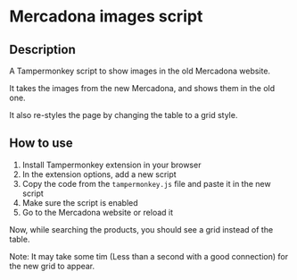 # Mercadona images script

## Description

A Tampermonkey script to show images in the old Mercadona website.

It takes the images from the new Mercadona, and shows them in the old one.

It also re-styles the page by changing the table to a grid style.

## How to use

1. Install Tampermonkey extension in your browser
2. In the extension options, add a new script
3. Copy the code from the `tampermonkey.js` file and paste it in the new script
4. Make sure the script is enabled
5. Go to the Mercadona website or reload it

Now, while searching the products, you should see a grid instead of the table.

Note: It may take some tim (Less than a second with a good connection) for the new grid to appear.
